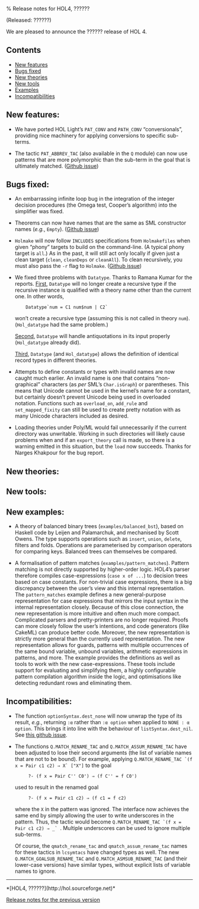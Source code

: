 % Release notes for HOL4, ??????

<!-- search and replace ?????? strings corresponding to release name -->
<!-- indent code within bulleted lists to column 11 -->

(Released: ??????)

We are pleased to announce the ?????? release of HOL 4.

Contents
--------

-   [New features](#new-features)
-   [Bugs fixed](#bugs-fixed)
-   [New theories](#new-theories)
-   [New tools](#new-tools)
-   [Examples](#examples)
-   [Incompatibilities](#incompatibilities)

New features:
-------------

- We have ported HOL Light’s `PAT_CONV` and `PATH_CONV` “conversionals”, providing nice machinery for applying conversions to specific sub-terms.

- The tactic `PAT_ABBREV_TAC` (also available in the `Q` module) can now use patterns that are more polymorphic than the sub-term in the goal that is ultimately matched. ([Github issue](http://github.com/HOL-Theorem-Prover/HOL/issues/252))

Bugs fixed:
-----------

- An embarrassing infinite loop bug in the integration of the integer decision procedures (the Omega test, Cooper’s algorithm) into the simplifier was fixed.

- Theorems can now have names that are the same as SML constructor names (*e.g.*, `Empty`).  ([Github issue](http://github.com/HOL-Theorem-Prover/HOL/issues/225))

- `Holmake` will now follow `INCLUDES` specifications from `Holmakefiles` when given “phony” targets to build on the command-line.  (A typical phony target is `all`.) As in the past, it will still act only locally if given just a clean target (`clean`, `cleanDeps` or `cleanAll`).  To clean recursively, you must also pass the `-r` flag to `Holmake`.  ([Github issue](http://github.com/HOL-Theorem-Prover/HOL/issues/145))

-   We fixed three problems with `Datatype`. Thanks to Ramana Kumar for the reports.
    [First](http://github.com/HOL-Theorem-Prover/HOL/issues/257), `Datatype` will no longer create a recursive type if the recursive instance  is qualified with a theory name other than the current one.
    In other words,

            Datatype`num = C1 num$num | C2`

    won’t create a recursive type (assuming this is not called in theory `num`).
    (`Hol_datatype` had the same problem.)

    [Second](http://github.com/HOL-Theorem-Prover/HOL/issues/257), `Datatype` will handle antiquotations in its input properly (`Hol_datatype` already did).

    [Third](http://github.com/HOL-Theorem-Prover/HOL/issues/260), `Datatype` (and `Hol_datatype`) allows the definition of identical record types in different theories.

-   Attempts to define constants or types with invalid names are now caught much earlier.
    An invalid name is one that contains “non-graphical” characters (as *per* SML’s `Char.isGraph`) or parentheses.
    This means that Unicode cannot be used in the kernel’s name for a constant, but certainly doesn’t prevent Unicode being used in overloaded notation.
    Functions such as `overload_on`, `add_rule` and `set_mapped_fixity` can still be used to create pretty notation with as many Unicode characters included as desired.

-   Loading theories under Poly/ML would fail unnecessarily if the current directory was unwritable.
    Working in such directories will likely cause problems when and if an `export_theory` call is made, so there is a warning emitted in this situation, but the `load` now succeeds.
    Thanks for Narges Khakpour for the bug report.

New theories:
-------------

New tools:
----------

New examples:
---------

- A theory of balanced binary trees (`examples/balanced_bst`), based on Haskell code by Leijen and Palamarchuk, and mechanised by Scott Owens.  The type supports operations such as `insert`, `union`, `delete`, filters and folds.  Operations are parameterised by comparison operators for comparing keys.  Balanced trees can themselves be compared.

-  A formalisation of pattern matches (`examples/pattern_matches`).
   Pattern matching is not directly supported by higher-order logic.
   HOL4’s parser therefore compiles case-expressions (`case x of ...`) to decision trees based on case constants.
   For non-trivial case expressions, there is a big discrepancy between the user’s view and this internal representation.
   The `pattern_matches` example defines a new general-purpose representation for case expressions that mirrors the input syntax in the internal representation closely.
   Because of this close connection, the new representation is more intuitive and often much more compact.
   Complicated parsers and pretty-printers are no longer required.
   Proofs can more closely follow the user’s intentions, and code generators (like CakeML) can produce better code.
   Moreover, the new representation is strictly more general than the currently used representation.
   The new representation allows for guards, patterns with multiple occurrences of the same bound variable, unbound variables, arithmetic expressions in patterns, and more.
   The example provides the definitions as well as tools to work with the new case-expressions.
   These tools include support for evaluating and simplifying them, a highly configurable pattern compilation algorithm inside the logic, and optimisations like detecting redundant rows and eliminating them.


Incompatibilities:
------------------

- The function `optionSyntax.dest_none` will now unwrap the type of its result, *e.g.*, returning `:α` rather than `:α option` when applied to `NONE : α option`.  This brings it into line with the behaviour of `listSyntax.dest_nil`.  See [this github issue](https://github.com/HOL-Theorem-Prover/HOL/issues/215).

- The functions `Q.MATCH_RENAME_TAC` and `Q.MATCH_ASSUM_RENAME_TAC` have been adjusted to lose their second arguments (the list of variable names that are not to be bound).  For example, applying ``Q.MATCH_RENAME_TAC `(f x = Pair c1 c2) ⇒ X` ["X"]`` to the goal

           ?- (f x = Pair C'' C0') ⇒ (f C'' = f C0')

    used to result in the renamed goal

           ?- (f x = Pair c1 c2) ⇒ (f c1 = f c2)

    where the `X` in the pattern was ignored.  The interface now achieves the same end by simply allowing the user to write underscores in the pattern.  Thus, the tactic would become ``Q.MATCH_RENAME_TAC `(f x = Pair c1 c2) ⇒ _` ``.  Multiple underscores can be used to ignore multiple sub-terms.

    Of course, the `qmatch_rename_tac` and `qmatch_assum_rename_tac` names for these tactics in `lcsymtacs` have changed types as well.  The new `Q.MATCH_GOALSUB_RENAME_TAC` and `Q.MATCH_ASMSUB_RENAME_TAC` (and their lower-case versions) have similar types, without explicit lists of variable names to ignore.

* * * * *

<div class="footer">
*[HOL4, ??????](http://hol.sourceforge.net)*

[Release notes for the previous version](kananaskis-10.release.html)

</div>
